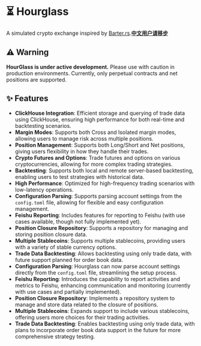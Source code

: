 # ⏳ Hourglass 

A simulated crypto exchange inspired by [Barter.rs](https://github.com/barter-rs/barter-rs).[**中文用户请移步**](https://github.com/arthur19q3/Hourglass/blob/master/README_CN.md)



## ⚠️ Warning

**HourGlass is under active development.** Please use with caution in production environments. Currently, only perpetual contracts and net positions are supported.

## ✨ Features

- **ClickHouse Integration**: Efficient storage and querying of trade data using ClickHouse, ensuring high performance for both real-time and backtesting scenarios.
- **Margin Modes**: Supports both Cross and Isolated margin modes, allowing users to manage risk across multiple positions.
- **Position Management**: Supports both Long/Short and Net positions, giving users flexibility in how they handle their trades.
- **Crypto Futures and Options**: Trade futures and options on various cryptocurrencies, allowing for more complex trading strategies.
- **Backtesting**: Supports both local and remote server-based backtesting, enabling users to test strategies with historical data.
- **High Performance**: Optimized for high-frequency trading scenarios with low-latency operations.
- **Configuration Parsing**: Supports parsing account settings from the `config.toml` file, allowing for flexible and easy configuration management.
- **Feishu Reporting**: Includes features for reporting to Feishu (with use cases available, though not fully implemented yet).
- **Position Closure Repository**: Supports a repository for managing and storing position closure data.
- **Multiple Stablecoins**: Supports multiple stablecoins, providing users with a variety of stable currency options.
- **Trade Data Backtesting**: Allows backtesting using only trade data, with future support planned for order book data.
- **Configuration Parsing**: Hourglass can now parse account settings directly from the `config.toml` file, streamlining the setup process.
- **Feishu Reporting**: Introduces the capability to report activities and metrics to Feishu, enhancing communication and monitoring (currently with use cases and partially implemented).
- **Position Closure Repository**: Implements a repository system to manage and store data related to the closure of positions.
- **Multiple Stablecoins**: Expands support to include various stablecoins, offering users more choices for their trading activities.
- **Trade Data Backtesting**: Enables backtesting using only trade data, with plans to incorporate order book data support in the future for more comprehensive strategy testing.
